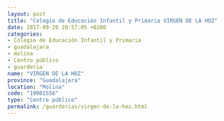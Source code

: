 ```yaml
---
layout: post
title: "Colegio de Educación Infantil y Primaria VIRGEN DE LA HOZ"
date: 2017-09-20 20:57:05 +0200
categories:
- Colegio de Educación Infantil y Primaria
- guadalajara
- molina
- Centro público
- guarderia
name: "VIRGEN DE LA HOZ"
province: "Guadalajara"
location: "Molina"
code: "19001556"
type: "Centro público"
permalink: /guarderias/virgen-de-la-hoz.html
---
```

